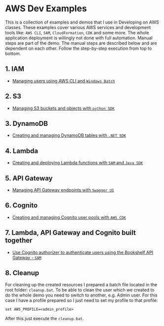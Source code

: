 # AWS Dev Examples

This is a collection of examples and demos that I use in Developing on AWS classes. These examples cover various AWS services and development tools like: `AWS CLI`, `SAM`, `CloudFormation`, `CDK` and some more.
The whole application deployment is willingly not done with full automation. Manual steps are part of the demo. The manual steps are described below and are dependent on each other. Follow the step-by-step execution from top to bottom.

## 1. IAM

- [Managing users using AWS CLI and `Windows Batch`](/iam/iam.md)

## 2. S3

- [Managing S3 buckets and objects with `python SDK`](/s3/s3.md)

## 3. DynamoDB

- [Creating and managing DynamoDB tables with `.NET SDK`](/dynamodb/dynamodb.md)

## 4. Lambda

- [Creating and deploying Lambda functions with `SAM` and `Java SDK`](/lambda/lambda.md)

## 5. API Gateway

- [Managing API Gateway endpoints with `Swagger UI`](/apigw/apigw.md)

## 6. Cognito

- [Creating and managing Cognito user pools with `AWS CDK`](/cognito/cognito.md)

## 7. Lambda, API Gateway and Cognito built together <a name="lambda-apigw-cognito"></a>

- [Use Cognito authorizer to authenticate users using the Bookshelf API Gateway - `SAM`](/apigw/auth.md)

## 8. Cleanup

For cleaning up the created resources I prepared a batch file located in the root folder: `cleanup.bat`.
To be able to clean the user which we created to do the whole demo you need to switch to another, e.g. Admin user.
For this case I have a profile prepared so I just need to set my profile to that profile:
```
set AWS_PROFILE=<admin_profile>
```
After this just execute the `cleanup.bat`.